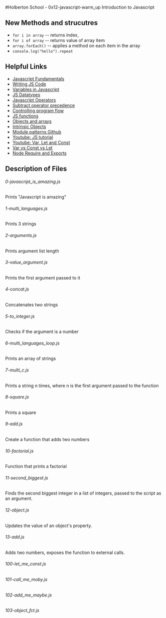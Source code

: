 #Holberton School - 0x12-javascript-warm_up
Introduction to Javascript

## New Methods and strucutres
* ``for i in array`` -- returns index,
* ``for i of array`` -- returns value of array item
* ``array.forEach()`` -- applies a method on each item in the array
* ``console.log("hello").repeat``

## Helpful Links
* [Javascript Fundamentals](https://docs.microsoft.com/en-us/scripting/javascript/javascript-fundamentals)
* [Writing JS Code](https://docs.microsoft.com/en-us/scripting/javascript/writing-javascript-code)
* [Variables in Javascript](https://docs.microsoft.com/en-us/scripting/javascript/variables-javascript)
* [JS Datatypes](https://docs.microsoft.com/en-us/scripting/javascript/data-types-javascript)
* [Javascript Operators](https://docs.microsoft.com/en-us/scripting/javascript/operators-javascript)
* [Subtract operator precedence](https://docs.microsoft.com/en-us/scripting/javascript/operator-subtractprecedence-javascript)
* [Controlling program flow](https://docs.microsoft.com/en-us/scripting/javascript/controlling-program-flow-javascript)
* [JS functions](https://docs.microsoft.com/en-us/scripting/javascript/functions-javascript)
* [Objects and arrays](https://docs.microsoft.com/en-us/scripting/javascript/objects-and-arrays-javascript)
* [Intrinsic Objects](https://docs.microsoft.com/en-us/scripting/javascript/intrinsic-objects-javascript)
* [Module patterns Github](http://darrenderidder.github.io/talks/ModulePatterns/#/)
* [Youtube: JS tutorial](https://www.youtube.com/watch?v=sjyJBL5fkp8)
* [Youtube: Var, Let and Const](https://www.youtube.com/watch?v=vZBCTc9zHtI)
* [Var vs Const vs Let](https://medium.com/javascript-scene/javascript-es6-var-let-or-const-ba58b8dcde75)
* [Node Require and Exports](http://openmymind.net/2012/2/3/Node-Require-and-Exports/)

## Description of Files
<h6>0-javascript_is_amazing.js</h6>
Prints "Javascript is amazing"

<h6>1-multi_languages.js</h6>
Prints 3 strings

<h6>2-arguments.js</h6>
Prints argument list length

<h6>3-value_argument.js</h6>
Prints the first argument passed to it

<h6>4-concat.js</h6>
Concatenates two strings

<h6>5-to_integer.js</h6>
Checks if the argument is a number

<h6>6-multi_languages_loop.js</h6>
Prints an array of strings

<h6>7-multi_c.js</h6>
Prints a string n times, where n is the first argument passed to the function

<h6>8-square.js</h6>
Prints a square

<h6>9-add.js</h6>
Create a function that adds two numbers

<h6>10-factorial.js</h6>
Function that prints a factorial

<h6>11-second_biggest.js</h6>
Finds the second biggest integer in a list of integers, passed to the script as an argument.

<h6>12-object.js</h6>
Updates the value of an object's property.

<h6>13-add.js</h6>
Adds two numbers, exposes the function to external calls.

<h6>100-let_me_const.js</h6>

<h6>101-call_me_moby.js</h6>

<h6>102-add_me_maybe.js</h6>

<h6>103-object_fct.js</h6>

